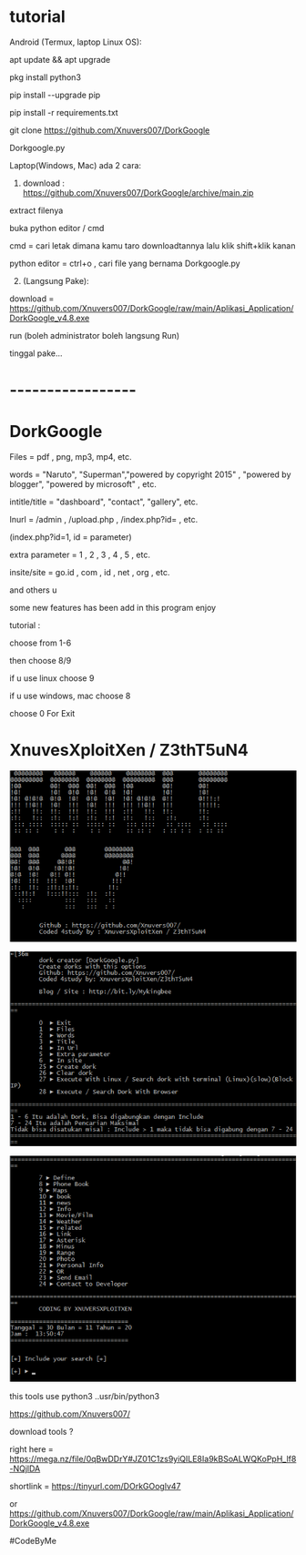 # tutorial

Android (Termux, laptop Linux OS):

apt update && apt upgrade

pkg install python3

pip install --upgrade pip

pip install -r requirements.txt

git clone https://github.com/Xnuvers007/DorkGoogle

Dorkgoogle.py


Laptop(Windows, Mac) ada 2 cara:
1. download : https://github.com/Xnuvers007/DorkGoogle/archive/main.zip

extract filenya

buka python editor / cmd

cmd = cari letak dimana kamu taro downloadtannya lalu klik shift+klik kanan

python editor = ctrl+o , cari file yang bernama Dorkgoogle.py


2. (Langsung Pake):

download = https://github.com/Xnuvers007/DorkGoogle/raw/main/Aplikasi_Application/DorkGoogle_v4.8.exe

run (boleh administrator boleh langsung Run)

tinggal pake...


# -----------------

# DorkGoogle

Files = pdf , png, mp3, mp4, etc.

words = "Naruto", "Superman","powered by copyright 2015" , "powered by blogger", "powered by microsoft" , etc.

intitle/title = "dashboard", "contact", "gallery", etc.

Inurl = /admin , /upload.php , /index.php?id= , etc.

(index.php?id=1, id = parameter)

extra parameter = 1 , 2 , 3 , 4 , 5 , etc.

insite/site = go.id , com , id , net , org , etc.

and others u

some new features has been add in this program
enjoy

tutorial :

choose from 1-6

then choose 8/9

if u use linux choose 9

if u use windows, mac choose 8

choose 0  For Exit

# XnuvesXploitXen / Z3thT5uN4

![Alt text](https://github.com/Xnuvers007/DorkGoogle/blob/main/images/Screenshot_3.png "Optional title")

![Alt text](https://github.com/Xnuvers007/DorkGoogle/blob/main/images/Screenshot_2.png "Optional title")

![Alt text](https://github.com/Xnuvers007/DorkGoogle/blob/main/images/Screenshot_1.png "Optional title")

this tools use python3
..usr/bin/python3

https://github.com/Xnuvers007/

download tools ?

right here = https://mega.nz/file/0qBwDDrY#JZ01C1zs9yiQILE8Ia9kBSoALWQKoPpH_lf8-NQjlDA

shortlink = https://tinyurl.com/DOrkGOoglv47

or https://github.com/Xnuvers007/DorkGoogle/raw/main/Aplikasi_Application/DorkGoogle_v4.8.exe

#CodeByMe
